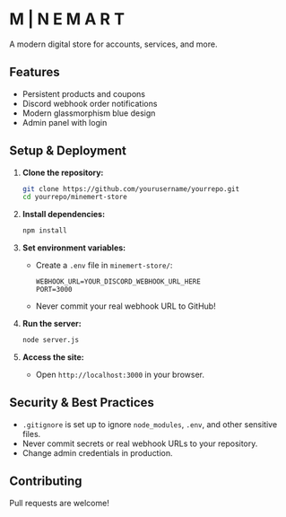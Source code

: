 # M | N E M A R T

A modern digital store for accounts, services, and more.

## Features
- Persistent products and coupons
- Discord webhook order notifications
- Modern glassmorphism blue design
- Admin panel with login

## Setup & Deployment

1. **Clone the repository:**
   ```sh
   git clone https://github.com/yourusername/yourrepo.git
   cd yourrepo/minemert-store
   ```

2. **Install dependencies:**
   ```sh
   npm install
   ```

3. **Set environment variables:**
   - Create a `.env` file in `minemert-store/`:
     ```env
     WEBHOOK_URL=YOUR_DISCORD_WEBHOOK_URL_HERE
     PORT=3000
     ```
   - Never commit your real webhook URL to GitHub!

4. **Run the server:**
   ```sh
   node server.js
   ```

5. **Access the site:**
   - Open `http://localhost:3000` in your browser.

## Security & Best Practices
- `.gitignore` is set up to ignore `node_modules`, `.env`, and other sensitive files.
- Never commit secrets or real webhook URLs to your repository.
- Change admin credentials in production.

## Contributing
Pull requests are welcome! 